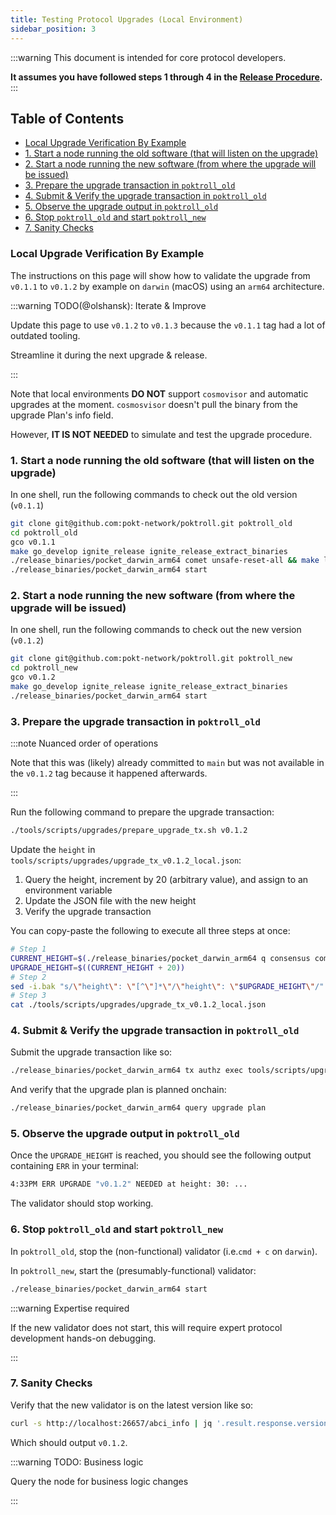 ```yaml
---
title: Testing Protocol Upgrades (Local Environment)
sidebar_position: 3
---
```


:::warning
This document is intended for core protocol developers.

**It assumes you have followed steps 1 through 4 in the [Release Procedure](./2_release_procedure.md).**
:::

## Table of Contents <!-- omit in toc -->

- [Local Upgrade Verification By Example](#local-upgrade-verification-by-example)
- [1. Start a node running the old software (that will listen on the upgrade)](#1-start-a-node-running-the-old-software-that-will-listen-on-the-upgrade)
- [2. Start a node running the new software (from where the upgrade will be issued)](#2-start-a-node-running-the-new-software-from-where-the-upgrade-will-be-issued)
- [3. Prepare the upgrade transaction in `poktroll_old`](#3-prepare-the-upgrade-transaction-in-poktroll_old)
- [4. Submit \& Verify the upgrade transaction in `poktroll_old`](#4-submit--verify-the-upgrade-transaction-in-poktroll_old)
- [5. Observe the upgrade output in `poktroll_old`](#5-observe-the-upgrade-output-in-poktroll_old)
- [6. Stop `poktroll_old` and start `poktroll_new`](#6-stop-poktroll_old-and-start-poktroll_new)
- [7. Sanity Checks](#7-sanity-checks)

### Local Upgrade Verification By Example

The instructions on this page will show how to validate the upgrade from `v0.1.1` to `v0.1.2` by example on `darwin` (macOS) using an `arm64` architecture.

:::warning TODO(@olshansk): Iterate & Improve

Update this page to use `v0.1.2` to `v0.1.3` because the `v0.1.1` tag had a lot of outdated tooling.

Streamline it during the next upgrade & release.

:::

Note that local environments **DO NOT** support `cosmovisor` and automatic upgrades at the moment. `cosmosvisor` doesn't pull the binary from the upgrade Plan's info field.

However, **IT IS NOT NEEDED** to simulate and test the upgrade procedure.

### 1. Start a node running the old software (that will listen on the upgrade)

In one shell, run the following commands to check out the old version (`v0.1.1`)

```bash
git clone git@github.com:pokt-network/poktroll.git poktroll_old
cd poktroll_old
gco v0.1.1
make go_develop ignite_release ignite_release_extract_binaries
./release_binaries/pocket_darwin_arm64 comet unsafe-reset-all && make localnet_regenesis
./release_binaries/pocket_darwin_arm64 start
```

### 2. Start a node running the new software (from where the upgrade will be issued)

In one shell, run the following commands to check out the new version (`v0.1.2`)

```bash
git clone git@github.com:pokt-network/poktroll.git poktroll_new
cd poktroll_new
gco v0.1.2
make go_develop ignite_release ignite_release_extract_binaries
./release_binaries/pocket_darwin_arm64 start
```

### 3. Prepare the upgrade transaction in `poktroll_old`

:::note Nuanced order of operations

Note that this was (likely) already committed to `main` but was not available in the `v0.1.2` tag because it happened afterwards.

:::

Run the following command to prepare the upgrade transaction:

```bash
./tools/scripts/upgrades/prepare_upgrade_tx.sh v0.1.2
```

Update the `height` in `tools/scripts/upgrades/upgrade_tx_v0.1.2_local.json`:

1. Query the height, increment by 20 (arbitrary value), and assign to an environment variable
2. Update the JSON file with the new height
3. Verify the upgrade transaction

You can copy-paste the following to execute all three steps at once:

```bash
# Step 1
CURRENT_HEIGHT=$(./release_binaries/pocket_darwin_arm64 q consensus comet block-latest -o json | jq '.sdk_block.last_commit.height' | tr -d '"')
UPGRADE_HEIGHT=$((CURRENT_HEIGHT + 20))
# Step 2
sed -i.bak "s/\"height\": \"[^\"]*\"/\"height\": \"$UPGRADE_HEIGHT\"/" tools/scripts/upgrades/upgrade_tx_v0.1.2_local.json
# Step 3
cat ./tools/scripts/upgrades/upgrade_tx_v0.1.2_local.json
```

### 4. Submit & Verify the upgrade transaction in `poktroll_old`

Submit the upgrade transaction like so:

```bash
./release_binaries/pocket_darwin_arm64 tx authz exec tools/scripts/upgrades/upgrade_tx_v0.1.2_local.json --yes --from=pnf
```

And verify that the upgrade plan is planned onchain:

```bash
./release_binaries/pocket_darwin_arm64 query upgrade plan
```

### 5. Observe the upgrade output in `poktroll_old`

Once the `UPGRADE_HEIGHT` is reached, you should see the following output containing `ERR` in your terminal:

```bash
4:33PM ERR UPGRADE "v0.1.2" NEEDED at height: 30: ...
```

The validator should stop working.

### 6. Stop `poktroll_old` and start `poktroll_new`

In `poktroll_old`, stop the (non-functional) validator (i.e.`cmd + c` on `darwin`).

In `poktroll_new`, start the (presumably-functional) validator:

```bash
./release_binaries/pocket_darwin_arm64 start
```

:::warning Expertise required

If the new validator does not start, this will require expert protocol development hands-on debugging.

:::

### 7. Sanity Checks

Verify that the new validator is on the latest version like so:

```bash
curl -s http://localhost:26657/abci_info | jq '.result.response.version'
```

Which should output `v0.1.2`.

:::warning TODO: Business logic

Query the node for business logic changes

:::
